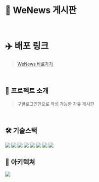 
# 📃 WeNews 게시판

<br>

# ✈️ 배포 링크
> <a href="http://ec2-3-35-119-255.ap-northeast-2.compute.amazonaws.com:8085/"> WeNews 바로가기</a>

<br>

## 📃 프로젝트 소개

> 구글로그인만으로 작성 가능한 자유 게시판

<br>

## 🛠 기술스택


<div align="left" style="display:flex;">
     <img src="https://img.shields.io/badge/Java-6DB33F?style=for-the-badge&logo=Java&logoColor=white">&nbsp;
    <img src="https://img.shields.io/badge/Spring Boot-6DB33F?style=for-the-badge&logo=Spring Boot&logoColor=white">&nbsp;
    <img src="https://img.shields.io/badge/Docker-2496ED?style=for-the-badge&logo=Docker&logoColor=white">&nbsp;
    <img src="https://img.shields.io/badge/Jenkins-D24939?style=for-the-badge&logo=Jenkins&logoColor=white">&nbsp;
    <img src="https://img.shields.io/badge/Flyway-CC0200?style=for-the-badge&logo=Flyway&logoColor=white">&nbsp;
    <img src="https://img.shields.io/badge/Git-F05032?style=for-the-badge&logo=Git&logoColor=white">&nbsp;
    <img src="https://img.shields.io/badge/EC2-FF9900?style=for-the-badge&logo=Amazon EC2&logoColor=white">&nbsp;
    <img src="https://img.shields.io/badge/RDS-527FFF?style=for-the-badge&logo=Amazon RDS&logoColor=white">&nbsp;
</div>


## 📓 아키텍쳐


<img src="https://img1.daumcdn.net/thumb/R1280x0/?scode=mtistory2&fname=https%3A%2F%2Fblog.kakaocdn.net%2Fdn%2FIBxLZ%2Fbtr9Nh0o6VP%2FYsOcDI8xS3RXL7lkx6Jkdk%2Fimg.png">

